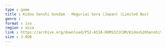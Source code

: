 ```yaml
---
type : game
title : Kidou Senshi Gundam - Meguriai Sora (Japan) (Limited Box)
genre : 
format : iso
region : asia
link : https://archive.org/download/PS2-ASIA-ROMS321COM/Kidou%20Senshi%20Gundam%20-%20Meguriai%20Sora%20%28Japan%29%20%28Limited%20Box%29.7z
size : 3.0GB
---
```

